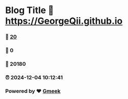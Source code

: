 # Blog Title :link: https://GeorgeQii.github.io 
### :page_facing_up: [20](https://GeorgeQii.github.io/tag.html) 
### :speech_balloon: 0 
### :hibiscus: 20180 
### :alarm_clock: 2024-12-04 10:12:41 
### Powered by :heart: [Gmeek](https://github.com/Meekdai/Gmeek)
